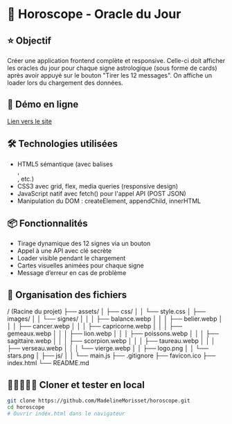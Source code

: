 # 🔮 Horoscope - Oracle du Jour

## ⭐ Objectif

Créer une application frontend complète et responsive.
Celle-ci doit afficher les oracles du jour pour chaque signe astrologique (sous forme de cards) après avoir appuyé sur le bouton "Tirer les 12 messages".
On affiche un loader lors du chargement des données.

## 👀 Démo en ligne

<!-- Ajouter le lien du site entre les parenthèses une fois déployé -->

[Lien vers le site]()

## 🛠️ Technologies utilisées

- HTML5 sémantique (avec balises <main>, <section>, etc.)
- CSS3 avec grid, flex, media queries (responsive design)
- JavaScript natif avec fetch() pour l'appel API (POST JSON)
- Manipulation du DOM : createElement, appendChild, innerHTML

## 📦 Fonctionnalités

- Tirage dynamique des 12 signes via un bouton
- Appel à une API avec clé secrète
- Loader visible pendant le chargement
- Cartes visuelles animées pour chaque signe
- Message d’erreur en cas de problème

## 📁 Organisation des fichiers

/ (Racine du projet)
├── assets/
│ ├── css/
│ │ └── style.css
│ ├── images/
│ │ └── signes/
│ │ │ ├── balance.webp
│ │ │ ├── belier.webp
│ │ │ ├── cancer.webp
│ │ │ ├── capricorne.webp
│ │ │ ├── gemeaux.webp
│ │ │ ├── lion.webp
│ │ │ ├── poissons.webp
│ │ │ ├── sagittaire.webp
│ │ │ ├── scorpion.webp
│ │ │ ├── taureau.webp
│ │ │ ├── verseau.webp
│ │ │ └── vierge.webp
│ │ ├── logo.png
│ │ └── stars.png
│ ├── js/
│ │ └── main.js
├── .gitignore
├── favicon.ico
├── index.html
└── README.md

## 🧑🏻‍🤝‍🧑🏻 Cloner et tester en local

```bash
git clone https://github.com/MadelineMorisset/horoscope.git
cd horoscope
# Ouvrir index.html dans le navigateur
```
